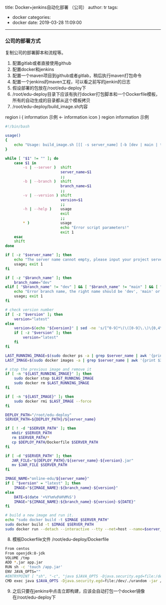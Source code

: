 title: Docker+jenkins自动化部署 （公司）
author: tr
tags:
  - docker
categories:
  - docker
date: 2019-03-28 11:09:00
---
### 公司的部署方式

复制公司的部署脚本和流程等。
<!--more-->

1. 配置gitlab或者直接使用github
2. 配置docker和jenkins
3. 配置一个maven项目到github或者gitlab，稍后执行maven打包命令
4. 配置一个jenkins的maven工程，可以看之前写的jenkin的日志
5. 假设部署的包放在/root/edu-deploy下
6. /root/edu-deploy目录下应该有执行docker打包脚本和一个Dockerfile模板，所有的自动生成的目录都从这个模板拷贝
7. /root/edu-deploy/build_image.sh内容

region i { information 示例
← information icon
} region information 示例

```sh
#!/bin/bash

usage()
{
    echo "Usage: build_image.sh [[[ -s server_name] [-b [dev | main | test]] [-v version] | [-h]'"
}

while [ "$1" != "" ]; do
    case $1 in
        -s | --server )  shift
                         server_name=$1
                         ;;
        -b | --branch )  shift
                         branch_name=$1
                         ;;
        -v | --version ) shift
                         version=$1
                         ;;
        -h | --help )    usage
                         exit
                         ;;
        * )              usage
                         echo "Error script parameters!"
                         exit 1
    esac
    shift
done

if [ -z "$server_name" ]; then
    echo "The server name cannot empty, please input your project server name!"
    usage; exit 1
fi

if [ -z "$branch_name" ]; then
    branch_name="dev"
elif [ "$branch_name" != "dev" ] && [ "$branch_name" != "main" ] && [ "$branch_name" != "test" ]; then
    echo "Error branch name, the right name should be 'dev', 'main' or 'test'"
    usage; exit 1
fi

# check version number
if [ -z "$version" ]; then
    version="latest"
else
    version=$(echo "${version}" | sed -ne 's/[^0-9]*\(\([0-9]\.\)\{0,4\}[0-9][^.]\)\([^ ]*\).*/\1\3/p')
    if [ -z "$version" ]; then
        version="latest"
    fi
fi

LAST_RUNNING_IMAGE=$(sudo docker ps -a | grep $server_name | awk '{print $1}')
LAST_IMAGE=$(sudo docker images -a | grep $server_name | awk '{print $3}')

# stop the previous image and remove it
if [ -n "${LAST_RUNNING_IMAGE}" ]; then
    sudo docker stop $LAST_RUNNING_IMAGE
    sudo docker rm $LAST_RUNNING_IMAGE
fi

if [ -n "${LAST_IMAGE}" ]; then
    sudo docker rmi $LAST_IMAGE --force
fi

DEPLOY_PATH="/root/edu-deploy"
SERVER_PATH=${DEPLOY_PATH}/${server_name}

if [ ! -d "$SERVER_PATH" ]; then
   mkdir $SERVER_PATH
   rm $SERVER_PATH/*
   cp $DEPLOY_PATH/Dockerfile $SERVER_PATH
fi

if [ -d "$SERVER_PATH" ]; then
   JAR_FILE="${DEPLOY_PATH}/${server_name}-${version}.jar"
   mv $JAR_FILE $SERVER_PATH
fi

IMAGE_NAME="online-edu/${server_name}"
if [ "$version" = "latest" ]; then
    IMAGE="${IMAGE_NAME}:${branch_name}-${version}"
else
    DATE=$(date '+%Y%m%d%H%M%S')
    IMAGE="${IMAGE_NAME}:${branch_name}-${version}-${DATE}"
fi

# build a new image and run it.
echo "sudo docker build -t $IMAGE $SERVER_PATH"
sudo docker build -t $IMAGE $SERVER_PATH
sudo docker run --detach --interactive --tty --net=host --name=$server_name "${IMAGE}"
```

8. 模板Dockerfile文件 /root/edu-deploy/Dockerfile

```sh
From centos
From openjdk:8-jdk
VOLUME /tmp
ADD *.jar app.jar
RUN sh -c 'touch /app.jar'
ENV JAVA_OPTS=""
#ENTRYPOINT [ "sh", "-c", "java $JAVA_OPTS -Djava.security.egd=file:/dev/./urandom -jar /app.jar" ]
CMD exec java $JAVA_OPTS -Djava.security.egd=file:/dev/./urandom -jar /app.jar


```

9. 之后只要在jenkins中点击立即构建，应该会自动打包一个docker镜像在/root/edu-deploy下